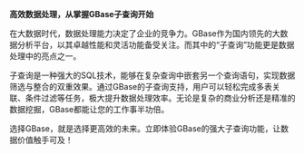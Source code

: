 **高效数据处理，从掌握GBase子查询开始**

在大数据时代，数据处理能力决定了企业的竞争力。GBase作为国内领先的大数据分析平台，以其卓越性能和灵活功能备受关注。而其中的“子查询”功能更是数据处理中的亮点之一。

子查询是一种强大的SQL技术，能够在复杂查询中嵌套另一个查询语句，实现数据筛选与整合的双重效果。通过GBase的子查询支持，用户可以轻松完成多表关联、条件过滤等任务，极大提升数据处理效率。无论是复杂的商业分析还是精准的数据挖掘，GBase都能让您的工作事半功倍。

选择GBase，就是选择更高效的未来。立即体验GBase的强大子查询功能，让数据价值触手可及！